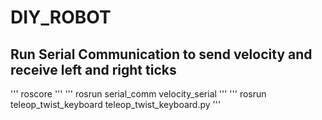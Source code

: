 # DIY_ROBOT
## Run Serial Communication to send velocity and receive left and right ticks   
'''
roscore
'''
'''
rosrun serial_comm velocity_serial
'''
'''
rosrun teleop_twist_keyboard teleop_twist_keyboard.py
'''
